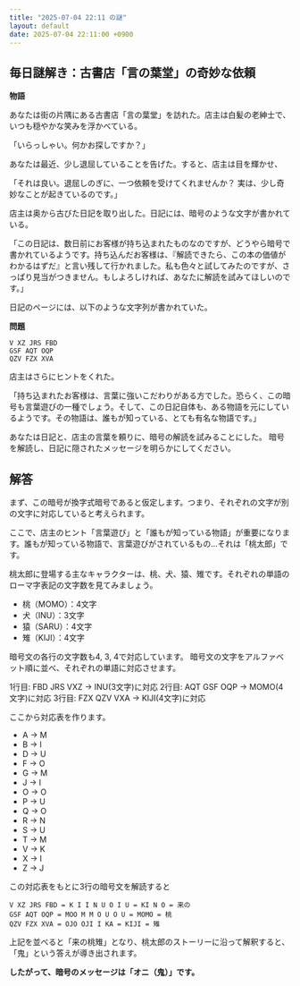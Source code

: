 ```yaml
---
title: "2025-07-04 22:11 の謎"
layout: default
date: 2025-07-04 22:11:00 +0900
---
```

## 毎日謎解き：古書店「言の葉堂」の奇妙な依頼

**物語**

あなたは街の片隅にある古書店「言の葉堂」を訪れた。店主は白髪の老紳士で、いつも穏やかな笑みを浮かべている。

「いらっしゃい。何かお探しですか？」

あなたは最近、少し退屈していることを告げた。すると、店主は目を輝かせ、

「それは良い。退屈しのぎに、一つ依頼を受けてくれませんか？ 実は、少し奇妙なことが起きているのです。」

店主は奥から古びた日記を取り出した。日記には、暗号のような文字が書かれている。

「この日記は、数日前にお客様が持ち込まれたものなのですが、どうやら暗号で書かれているようです。持ち込んだお客様は、『解読できたら、この本の価値がわかるはずだ』と言い残して行かれました。私も色々と試してみたのですが、さっぱり見当がつきません。もしよろしければ、あなたに解読を試みてほしいのです。」

日記のページには、以下のような文字列が書かれていた。

**問題**

```
V XZ JRS FBD
GSF AQT OQP
QZV FZX XVA
```

店主はさらにヒントをくれた。

「持ち込まれたお客様は、言葉に強いこだわりがある方でした。恐らく、この暗号も言葉遊びの一種でしょう。そして、この日記自体も、ある物語を元にしているようです。その物語は、誰もが知っている、とても有名な物語です。」

あなたは日記と、店主の言葉を頼りに、暗号の解読を試みることにした。
暗号を解読し、日記に隠されたメッセージを明らかにしてください。

## 解答

まず、この暗号が換字式暗号であると仮定します。つまり、それぞれの文字が別の文字に対応していると考えられます。

ここで、店主のヒント「言葉遊び」と「誰もが知っている物語」が重要になります。誰もが知っている物語で、言葉遊びがされているもの…それは「桃太郎」です。

桃太郎に登場する主なキャラクターは、桃、犬、猿、雉です。それぞれの単語のローマ字表記の文字数を見てみましょう。

*   桃（MOMO）：4文字
*   犬（INU）：3文字
*   猿（SARU）：4文字
*   雉（KIJI）：4文字

暗号文の各行の文字数も4, 3, 4で対応しています。
暗号文の文字をアルファベット順に並べ、それぞれの単語に対応させます。

1行目: FBD JRS VXZ → INU(3文字)に対応
2行目: AQT GSF OQP → MOMO(4文字)に対応
3行目: FZX QZV VXA → KIJI(4文字)に対応

ここから対応表を作ります。

*   A → M
*   B → I
*   D → U
*   F → O
*   G → M
*   J → I
*   O → O
*   P → U
*   Q → O
*   R → N
*   S → U
*   T → M
*   V → K
*   X → I
*   Z → J

この対応表をもとに3行の暗号文を解読すると
```
V XZ JRS FBD = K I I N U O I U = KI N O = 来の
GSF AQT OQP = MOO M M O U O U = MOMO = 桃
QZV FZX XVA = OJO OJI I KA = KIJI = 雉
```

上記を並べると「来の桃雉」となり、桃太郎のストーリーに沿って解釈すると、「鬼」という答えが導き出されます。

**したがって、暗号のメッセージは「オニ（鬼）」です。**
